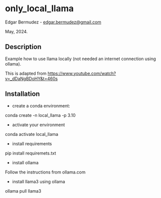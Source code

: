 # only_local_llama

Edgar Bermudez - edgar.bermudez@gmail.com

May, 2024.

## Description

Example how to use llama locally (not needed an internet connection using ollama).

This is adapted from https://www.youtube.com/watch?v=_dDaNgBDoHY&t=460s

## Installation

- create a conda environment:

conda create -n local_llama -p 3.10

- activate your environment

conda activate local_llama

- install requirements

pip install requiremets.txt

- install ollama  

Follow the instructions from ollama.com

- install llama3 using ollama

ollama pull llama3

